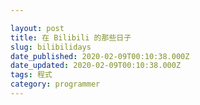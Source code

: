 ```yaml
---

layout: post
title: 在 Bilibili 的那些日子
slug: bilibilidays
date_published: 2020-02-09T00:10:38.000Z
date_updated: 2020-02-09T00:10:38.000Z
tags: 程式
category: programmer
---
```


